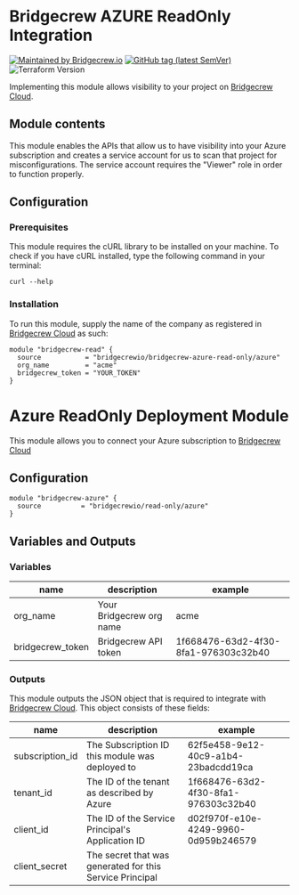 # Bridgecrew AZURE ReadOnly Integration
[![Maintained by Bridgecrew.io](https://img.shields.io/badge/maintained%20by-bridgecrew.io-blueviolet)](https://bridgecrew.io)
[![GitHub tag (latest SemVer)](https://img.shields.io/github/tag/bridgecrewio/terraform-azurerm-read-only.svg?label=latest)](https://github.com/bridgecrewio/terraform-azurerm-bridgecrew-read-only/releases/latest)
![Terraform Version](https://img.shields.io/badge/tf-%3E%3D0.12.0-blue.svg)

Implementing this module allows visibility to your project on [Bridgecrew Cloud](https://www.bridgecrew.cloud).

## Module contents
This module enables the APIs that allow us to have visibility into your Azure subscription
and creates a service account for us to scan that project for misconfigurations.
The service account requires the "Viewer" role in order to function properly.

## Configuration

### Prerequisites
This module requires the cURL library to be installed on your machine. To check if you have cURL installed, type the following command in your terminal:
```shell script
curl --help
```

### Installation
To run this module, supply the name of the company as registered in [Bridgecrew Cloud](https://www.bridgecrew.cloud) as such:
```hcl-terraform
module "bridgecrew-read" {
  source           = "bridgecrewio/bridgecrew-azure-read-only/azure"
  org_name         = "acme"
  bridgecrew_token = "YOUR_TOKEN"
}
```

# Azure ReadOnly Deployment Module
This module allows you to connect your Azure subscription to [Bridgecrew Cloud](https://bridgecrew.cloud)

## Configuration
```hcl-terraform
module "bridgecrew-azure" {
  source          = "bridgecrewio/read-only/azure"
}
```

## Variables and Outputs
### Variables
|name|description|example|
|----|-----------|-------|
|org_name|Your Bridgecrew org name|acme|
|bridgecrew_token | Bridgecrew API token | 1f668476-63d2-4f30-8fa1-976303c32b40||

### Outputs
This module outputs the JSON object that is required to integrate with [Bridgecrew Cloud](https://bridgecrew.cloud).
This object consists of these fields:

|name|description|example|
|----|-----------|-------|
|subscription_id|The Subscription ID this module was deployed to|62f5e458-9e12-40c9-a1b4-23badcdd19ca|
|tenant_id | The ID of the tenant as described by Azure | 1f668476-63d2-4f30-8fa1-976303c32b40|
|client_id|The ID of the Service Principal's Application ID | d02f970f-e10e-4249-9960-0d959b246579|
|client_secret|The secret that was generated for this Service Principal||